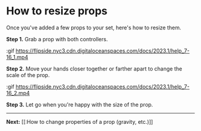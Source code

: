 # How to resize props

Once you've added a few props to your set, here's how to resize them.

**Step 1.** Grab a prop with both controllers.

:gif https://flipside.nyc3.cdn.digitaloceanspaces.com/docs/2023.1/help_7-16_1.mp4

**Step 2.** Move your hands closer together or farther apart to change the scale of the prop.

:gif https://flipside.nyc3.cdn.digitaloceanspaces.com/docs/2023.1/help_7-16_2.mp4

**Step 3.** Let go when you're happy with the size of the prop.

---

**Next:** [[:How to change properties of a prop (gravity, etc.)]]
